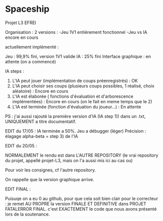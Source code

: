 # Spaceship
Projet L3 EFREI

Organisation : 2 versions :
-Jeu 1V1 entièrement fonctionnel
-Jeu vs IA encore en cours

actuellement implémenté :

Jeu : 99,9% fini, version 1V1 valide
IA : 25% fini
Interface graphique : en attente (on a commencé)

IA steps : 
1) L'IA peut jouer (implémentation de coups préenregistrés) : OK
2) L'IA peut choisir ses coups (plusieurs coups possibles, 1 réalisé, choix aléatoire) : Encore en cours
3) L'IA est élaborée ( fonctions d'évaluation et d'arborescence implémentées) : Encore en cours (on le fait en meme temps que le 2)
4) L'IA est terminée (fonction d'évaluation du joueur...) : En attente

PS : j'ai aussi rajouté la première version d'IA (IA step 1)) dans un .txt, UNIQUEMENT a titre documentatif.

EDIT du 17/05 : 
IA terminée a 50%.
Jeu a débugger (léger)
Précision : élagage alpha-beta = step 3) de l'IA

EDIT du 20/05 :

NORMALEMENT le rendu est dans L'AUTRE REPOSITORY (le vrai repository du projet, appellé projet-L3, mais on l'a aussi mis ici au cas ou)

Pour voir les consignes, cf l'autre repository.

On rappelle que la version graphique arrive.

EDIT FINAL : 

Puisuqe on a eu 0 au github, pour que cela soit bien clair pour le correcteur : je remet AU PROPRE la version FINALE ET DEFINITIVE dans PROJET FATALERROR FINAL. c'est EXACTEMENT le code que nous avons présenté lors de la soutenance.
